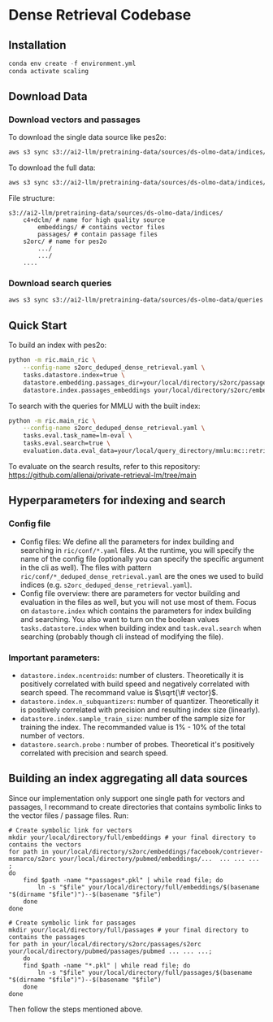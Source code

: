 # Dense Retrieval Codebase

## Installation
```python
conda env create -f environment.yml
conda activate scaling
```

## Download Data
### Download vectors and passages
To download the single data source like pes2o:
```bash
aws s3 sync s3://ai2-llm/pretraining-data/sources/ds-olmo-data/indices/s2orc your/local/directory/s2orc
```

To download the full data:
```bash
aws s3 sync s3://ai2-llm/pretraining-data/sources/ds-olmo-data/indices/ your/local/directory
```

File structure:
```
s3://ai2-llm/pretraining-data/sources/ds-olmo-data/indices/
    c4+dclm/ # name for high quality source
        embeddings/ # contains vector files
        passages/ # contain passage files
    s2orc/ # name for pes2o
        .../
        .../
    ....
```

### Download search queries
```bash
aws s3 sync s3://ai2-llm/pretraining-data/sources/ds-olmo-data/queries your/local/query_directory
```

## Quick Start
To build an index with pes2o:
```bash
python -m ric.main_ric \
    --config-name s2orc_deduped_dense_retrieval.yaml \
    tasks.datastore.index=true \
    datastore.embedding.passages_dir=your/local/directory/s2orc/passages \
    datastore.index.passages_embeddings your/local/directory/s2orc/embeddings/facebook/contriever-msmarco/s2orc/*.pkl
```

To search with the queries for MMLU with the built index:
```bash
python -m ric.main_ric \
    --config-name s2orc_deduped_dense_retrieval.yaml \
    tasks.eval.task_name=lm-eval \
    tasks.eval.search=true \
    evaluation.data.eval_data=your/local/query_directory/mmlu:mc::retrieval_q.jsonl
```

To evaluate on the search results, refer to this repository: https://github.com/allenai/private-retrieval-lm/tree/main

## Hyperparameters for indexing and search
### Config file
- Config files: We define all the parameters for index building and searching in `ric/conf/*.yaml` files. At the runtime, you will specify the name of the config file (optionally you can specify the specific argument in the cli as well). The files with pattern `ric/conf/*_deduped_dense_retrieval.yaml` are the ones we used to build indices (e.g. `s2orc_deduped_dense_retrieval.yaml`).
- Config file overview: there are parameters for vector building and evaluation in the files as well, but you will not use most of them. Focus on `datastore.index` which contains the parameters for index building and searching. You also want to turn on the boolean values `tasks.datastore.index` when building index and `task.eval.search` when searching (probably though cli instead of modifying the file).

### Important parameters:
- `datastore.index.ncentroids`: number of clusters. Theoretically it is positively correlated with build speed and negatively correlated with search speed. The recommand value is $`\sqrt{\# vector}`$.
- `datastore.index.n_subquantizers`: number of quantizer.  Theoretically it is positively correlated with precision and resulting index size (linearly).
- `datastore.index.sample_train_size`: number of the sample size for training the index. The recommanded value is 1% - 10% of the total number of vectors.
- `datastore.search.probe` : number of probes. Theoretical it's positively correlated with precision and search speed.

## Building an index aggregating all data sources
Since our implementation only support one single path for vectors and passages, I recommand  to create directories that contains symbolic links to the vector files / passage files. Run:
```
# Create symbolic link for vectors
mkdir your/local/directory/full/embeddings # your final directory to contains the vectors
for path in your/local/directory/s2orc/embeddings/facebook/contriever-msmarco/s2orc your/local/directory/pubmed/embeddings/...  ... ... ... ;
do
    find $path -name "*passages*.pkl" | while read file; do
        ln -s "$file" your/local/directory/full/embeddings/$(basename "$(dirname "$file")")--$(basename "$file")
    done
done

# Create symbolic link for passages
mkdir your/local/directory/full/passages # your final directory to contains the passages
for path in your/local/directory/s2orc/passages/s2orc your/local/directory/pubmed/passages/pubmed ... ... ...;
    do
    find $path -name "*.pkl" | while read file; do
        ln -s "$file" your/local/directory/full/passages/$(basename "$(dirname "$file")")--$(basename "$file")
    done
done
```
Then follow the steps mentioned above.
<!-- 
## Build vectors with custom data
### Configurations  
- Config files: We define all the parameters for index building and searching in `ric/conf/*.yaml` files. At the runtime, you will specify the name of the config file (optionally you can specify the specific argument in the cli as well). The files with pattern `ric/conf/*_deduped_dense_retrieval.yaml` are the ones we used to build indices (e.g. `s2orc_deduped_dense_retrieval.yaml`).
- Config file overview: there are parameters for vector building and evaluation in the files as well, but you will not use most of them. Focus on `datastore.index` which contains the parameters for index building and searching. You also want to turn on the boolean values `tasks.datastore.index` when building index and `task.eval.search` when searching (probably though cli instead of modifying the file). -->